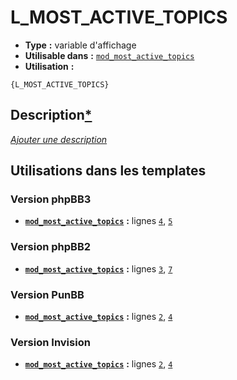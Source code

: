 # L_MOST_ACTIVE_TOPICS
* __Type__ __:__ variable d'affichage
* __Utilisable dans__ __:__ [`mod_most_active_topics`](../tpl/mod_most_active_topics.md#readme)
* __Utilisation__ __:__

```smarty
{L_MOST_ACTIVE_TOPICS}
```

## Description[*](https://fa-tvars.appspot.com/var/L_MOST_ACTIVE_TOPICS)
[*Ajouter une description*](https://fa-tvars.appspot.com/var/L_MOST_ACTIVE_TOPICS)

## Utilisations dans les templates

### Version phpBB3
* __[`mod_most_active_topics`](../tpl/mod_most_active_topics.md#readme)__ __:__ lignes [`4`](../src/prosilver/mod_most_active_topics.tpl#L4), [`5`](../src/prosilver/mod_most_active_topics.tpl#L5)

### Version phpBB2
* __[`mod_most_active_topics`](../tpl/mod_most_active_topics.md#readme)__ __:__ lignes [`3`](../src/subsilver/mod_most_active_topics.tpl#L3), [`7`](../src/subsilver/mod_most_active_topics.tpl#L7)

### Version PunBB
* __[`mod_most_active_topics`](../tpl/mod_most_active_topics.md#readme)__ __:__ lignes [`2`](../src/punbb/mod_most_active_topics.tpl#L2), [`4`](../src/punbb/mod_most_active_topics.tpl#L4)

### Version Invision
* __[`mod_most_active_topics`](../tpl/mod_most_active_topics.md#readme)__ __:__ lignes [`2`](../src/invision/mod_most_active_topics.tpl#L2), [`4`](../src/invision/mod_most_active_topics.tpl#L4)

